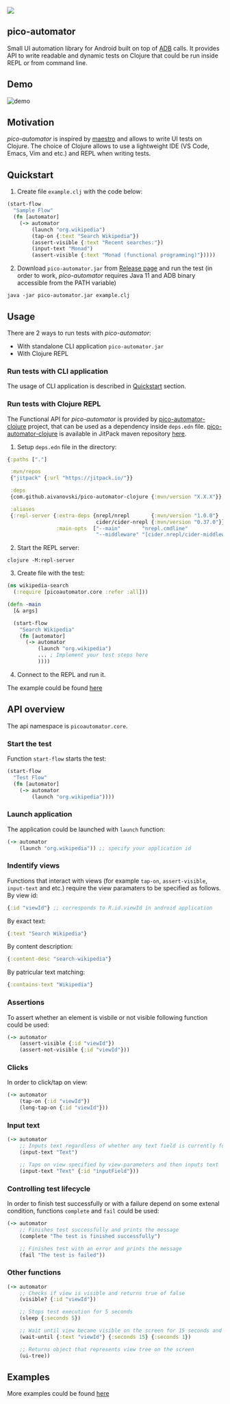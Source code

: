 [![](https://jitpack.io/v/aivanovski/pico-automator.svg)](https://jitpack.io/#aivanovski/pico-automator)

## pico-automator
Small UI automation library for Android built on top of [ADB](https://developer.android.com/tools/adb) calls. It provides API to write readable and dynamic tests on Clojure that could be run inside REPL or from command line.

## Demo
![demo](https://github.com/aivanovski/pico-automator/blob/main/images/demo.gif)

## Motivation
*pico-automator* is inspired by [maestro](https://github.com/mobile-dev-inc/maestro) and allows to write UI tests on Clojure. The choice of Clojure allows to use a lightweight IDE (VS Code, Emacs, Vim and etc.) and REPL when writing tests.

## Quickstart
1. Create file `example.clj` with the code below:
```Clojure
(start-flow
  "Sample Flow"
  (fn [automator]
    (-> automator
        (launch "org.wikipedia")
        (tap-on {:text "Search Wikipedia"})
        (assert-visible {:text "Recent searches:"})
        (input-text "Monad")
        (assert-visible {:text "Monad (functional programming)"}))))
```
2. Download `pico-automator.jar` from [Release page](https://github.com/aivanovski/pico-automator/releases) and run the test (in order to work, *pico-automator* requires Java 11 and ADB binary accessible from the PATH variable)
```
java -jar pico-automator.jar example.clj
```

## Usage
There are 2 ways to run tests with *pico-automator*:
- With standalone CLI application `pico-automator.jar`
- With Clojure REPL

### Run tests with CLI application
The usage of CLI application is described in [Quickstart](https://github.com/aivanovski/pico-automator#quickstart) section.

### Run tests with Clojure REPL
The Functional API for *pico-automator* is provided by [pico-automator-clojure](https://github.com/aivanovski/pico-automator-clojure) project, that can be used as a dependency inside `deps.edn` file. [pico-automator-clojure](https://github.com/aivanovski/pico-automator-clojure) is available in JitPack maven repository [here](https://jitpack.io/#aivanovski/pico-automator-clojure).

1. Setup `deps.edn` file in the directory:
```Clojure
{:paths ["."]

 :mvn/repos
 {"jitpack" {:url "https://jitpack.io/"}}

 :deps
 {com.github.aivanovski/pico-automator-clojure {:mvn/version "X.X.X"}}

 :aliases
 {:repl-server {:extra-deps {nrepl/nrepl       {:mvn/version "1.0.0"}
                             cider/cider-nrepl {:mvn/version "0.37.0"}}
                :main-opts  ["--main"       "nrepl.cmdline"
                             "--middleware" "[cider.nrepl/cider-middleware]"]}}}
```

2. Start the REPL server:
```
clojure -M:repl-server
```

3. Create file with the test:
```Clojure
(ns wikipedia-search
  (:require [picoautomator.core :refer :all]))

(defn -main
  [& args]

  (start-flow
    "Search Wikipedia"
    (fn [automator]
      (-> automator
          (launch "org.wikipedia")
          ... ; Implement your test steps here
          ))))
```

4. Connect to the REPL and run it.

The example could be found [here](https://github.com/aivanovski/pico-automator/tree/main/samples/sample-clojure)

## API overview
The api namespace is `picoautomator.core`.

### Start the test
Function `start-flow` starts the test:
```clojure
(start-flow
  "Test Flow"
  (fn [automator]
    (-> automator
        (launch "org.wikipedia"))))
```

### Launch application
The application could be launched with `launch` function:
```clojure
(-> automator
    (launch "org.wikipedia")) ;; specify your application id
```

### Indentify views
Functions that interact with views (for example `tap-on`, `assert-visible`, `input-text` and etc.) require the view paramaters to be specified as follows.
By view id:
```clojure
{:id "viewId"} ;; corresponds to R.id.viewId in android application
```
By exact text:
```clojure
{:text "Search Wikipedia"}
```
By content description:
```clojure
{:content-desc "search-wikipedia"}
```
By patricular text matching:
```clojure
{:contains-text "Wikipedia"}
```

### Assertions
To assert whether an element is visbile or not visible following function could be used:
```clojure
(-> automator
    (assert-visible {:id "viewId"})
    (assert-not-visible {:id "viewId"}))
```

### Clicks
In order to click/tap on view:
```clojure
(-> automator
    (tap-on {:id "viewId"})
    (long-tap-on {:id "viewId"}))
```

### Input text
```clojure
(-> automator
    ;; Inputs text regardless of whether any text field is currently focused or not
    (input-text "Text")

    ;; Taps on view specified by view-parameters and then inputs text
    (input-text "Text" {:id "inputField"}))
```

### Controlling test lifecycle
In order to finish test successfully or with a failure depend on some extenal condition, functions `complete` and `fail` could be used:
```clojure
(-> automator
    ;; Finishes test successfully and prints the message
    (complete "The test is finished successfully")

    ;; Finishes test with an error and prints the message
    (fail "The test is failed"))
```

### Other functions
```clojure
(-> automator
    ;; Checks if view is visible and returns true of false
    (visible? {:id "viewId"})

    ;; Stops test execution for 5 seconds
    (sleep {:seconds 5})

    ;; Wait until view became visible on the screen for 15 seconds and checks every second
    (wait-until {:text "viewId"} {:seconds 15} {:seconds 1})

    ;; Returns object that represents view tree on the screen
    (ui-tree))
```

## Examples
More examples could be found [here](https://github.com/aivanovski/pico-automator/tree/main/samples)

